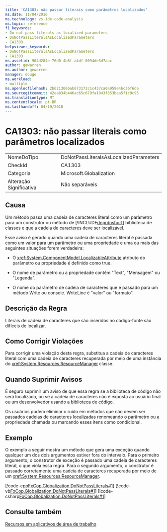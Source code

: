 ```yaml
---
title: 'CA1303: não passar literais como parâmetros localizados'
ms.date: 11/04/2016
ms.technology: vs-ide-code-analysis
ms.topic: reference
f1_keywords:
- Do not pass literals as localized parameters
- DoNotPassLiteralsAsLocalizedParameters
- CA1303
helpviewer_keywords:
- DoNotPassLiteralsAsLocalizedParameters
- CA1303
ms.assetid: 904d284e-76d0-4b8f-a4df-0094de8d7aac
author: gewarren
ms.author: gewarren
manager: douge
ms.workload:
- multiple
ms.openlocfilehash: 2b621306bab673172c1c437ca0a959e4bc36f6da
ms.sourcegitcommit: 42ea834b446ac65c679fa1043f853bea5f1c9c95
ms.translationtype: MT
ms.contentlocale: pt-BR
ms.lasthandoff: 04/19/2018
---
```

# <a name="ca1303-do-not-pass-literals-as-localized-parameters"></a>CA1303: não passar literais como parâmetros localizados
|||
|-|-|
|NomeDoTipo|DoNotPassLiteralsAsLocalizedParameters|
|CheckId|CA1303|
|Categoria|Microsoft.Globalization|
|Alteração Significativa|Não separáveis|

## <a name="cause"></a>Causa
 Um método passa uma cadeia de caracteres literal como um parâmetro para um construtor ou método de [!INCLUDE[dnprdnshort](../code-quality/includes/dnprdnshort_md.md)] biblioteca de classes e que a cadeia de caracteres deve ser localizável.

 Esse aviso é gerado quando uma cadeia de caracteres literal é passada como um valor para um parâmetro ou uma propriedade e uma ou mais das seguintes situações forem verdadeira:

-   O <xref:System.ComponentModel.LocalizableAttribute> atributo do parâmetro ou propriedade é definido como true.

-   O nome de parâmetro ou a propriedade contém "Text", "Mensagem" ou "Legenda".

-   O nome do parâmetro de cadeia de caracteres que é passado para um método Write ou console. WriteLine é "valor" ou "formato".

## <a name="rule-description"></a>Descrição da Regra
 Literais de cadeia de caracteres que são inseridos no código-fonte são difíceis de localizar.

## <a name="how-to-fix-violations"></a>Como Corrigir Violações
 Para corrigir uma violação desta regra, substitua a cadeia de caracteres literal com uma cadeia de caracteres recuperada por meio de uma instância do <xref:System.Resources.ResourceManager> classe.

## <a name="when-to-suppress-warnings"></a>Quando Suprimir Avisos
 É seguro suprimir um aviso de que essa regra se a biblioteca de código não será localizada, ou se a cadeia de caracteres não é exposta ao usuário final ou um desenvolvedor usando a biblioteca de código.

 Os usuários podem eliminar o ruído em métodos que não devem ser passados cadeias de caracteres localizadas renomeando o parâmetro ou a propriedade chamada ou marcando esses itens como condicional.

## <a name="example"></a>Exemplo
 O exemplo a seguir mostra um método que gera uma exceção quando qualquer um dos dois argumentos estiver fora do intervalo. Para o primeiro argumento, o construtor de exceção é passado uma cadeia de caracteres literal, o que viola essa regra. Para o segundo argumento, o construtor é passado corretamente uma cadeia de caracteres recuperada por meio de um <xref:System.Resources.ResourceManager>.

 [!code-cpp[FxCop.Globalization.DoNotPassLiterals#1](../code-quality/codesnippet/CPP/ca1303-do-not-pass-literals-as-localized-parameters_1.cpp)]
 [!code-vb[FxCop.Globalization.DoNotPassLiterals#1](../code-quality/codesnippet/VisualBasic/ca1303-do-not-pass-literals-as-localized-parameters_1.vb)]
 [!code-csharp[FxCop.Globalization.DoNotPassLiterals#1](../code-quality/codesnippet/CSharp/ca1303-do-not-pass-literals-as-localized-parameters_1.cs)]

## <a name="see-also"></a>Consulte também
 [Recursos em aplicativos de área de trabalho](/dotnet/framework/resources/index)